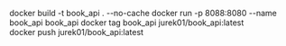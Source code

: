 docker build -t book_api . --no-cache
docker run -p 8088:8080 --name book_api book_api
docker tag book_api jurek01/book_api:latest  
docker push jurek01/book_api:latest 